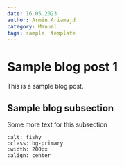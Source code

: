 ```yaml
---
date: 16.05.2023
author: Armin Ariamajd
category: Manual
tags: sample, template
---
```



# Sample blog post 1

This is a sample blog post.


## Sample blog subsection

Some more text for this subsection

```{image} {{pp_meta.url.website.base}}/_static/logo/full_dark.svg
:alt: fishy
:class: bg-primary
:width: 200px
:align: center
```
